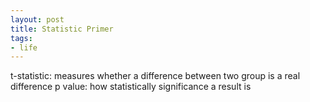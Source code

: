```yaml
---
layout: post
title: Statistic Primer
tags:
- life
---
```


t-statistic: measures whether a difference between two group is a real difference 
p value: how statistically significance a result is

